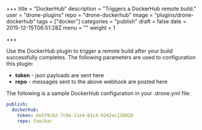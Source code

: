 +++
title = "DockerHub"
description = "Triggers a DockerHub remote build."
user = "drone-plugins"
repo = "drone-dockerhub"
image = "plugins/drone-dockerhub"
tags = ["docker"]
categories = "publish"
draft = false
date = 2015-12-15T06:51:28Z
menu = ""
weight = 1

+++

Use the DockerHub plugin to trigger a remote build after your build successfully completes.
The following parameters are used to configuration this plugin:

* **token** - json payloads are sent here
* **repo** - messages sent to the above webhook are posted here

The following is a sample DockerHub configuration in your .drone.yml file:

```yaml
publish:
  dockerhub:
    token: be579c82-7c0e-11e4-81c4-0242ac110020
    repo: foo/bar
```

